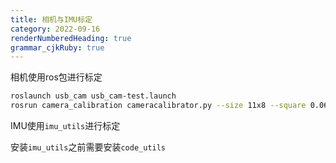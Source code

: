 ```yaml
---
title: 相机与IMU标定
category: 2022-09-16
renderNumberedHeading: true
grammar_cjkRuby: true
---
```


相机使用ros包进行标定 
``` bash
roslaunch usb_cam usb_cam-test.launch
rosrun camera_calibration cameracalibrator.py --size 11x8 --square 0.06 image:=/usb_cam/image_raw camera:=/usb_cam
```

IMU使用`imu_utils`进行标定

安装`imu_utils`之前需要安装`code_utils`